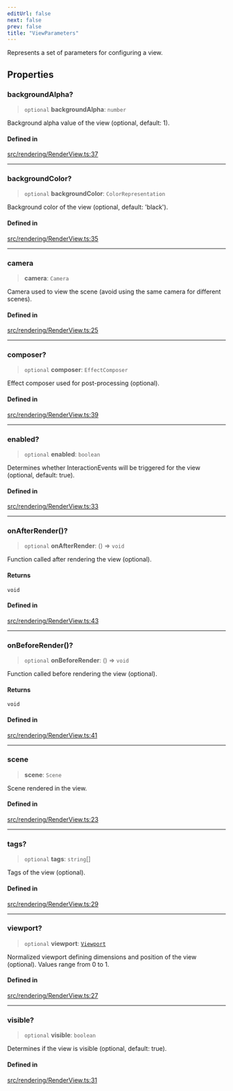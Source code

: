 ```yaml
---
editUrl: false
next: false
prev: false
title: "ViewParameters"
---
```


Represents a set of parameters for configuring a view.

## Properties

### backgroundAlpha?

> `optional` **backgroundAlpha**: `number`

Background alpha value of the view (optional, default: 1).

#### Defined in

[src/rendering/RenderView.ts:37](https://github.com/agargaro/three.ez/blob/b06e30e89a1cb80df2de9df7c48590de59a134ce/src/rendering/RenderView.ts#L37)

***

### backgroundColor?

> `optional` **backgroundColor**: `ColorRepresentation`

Background color of the view (optional, default: 'black').

#### Defined in

[src/rendering/RenderView.ts:35](https://github.com/agargaro/three.ez/blob/b06e30e89a1cb80df2de9df7c48590de59a134ce/src/rendering/RenderView.ts#L35)

***

### camera

> **camera**: `Camera`

Camera used to view the scene (avoid using the same camera for different scenes).

#### Defined in

[src/rendering/RenderView.ts:25](https://github.com/agargaro/three.ez/blob/b06e30e89a1cb80df2de9df7c48590de59a134ce/src/rendering/RenderView.ts#L25)

***

### composer?

> `optional` **composer**: `EffectComposer`

Effect composer used for post-processing (optional).

#### Defined in

[src/rendering/RenderView.ts:39](https://github.com/agargaro/three.ez/blob/b06e30e89a1cb80df2de9df7c48590de59a134ce/src/rendering/RenderView.ts#L39)

***

### enabled?

> `optional` **enabled**: `boolean`

Determines whether InteractionEvents will be triggered for the view (optional, default: true).

#### Defined in

[src/rendering/RenderView.ts:33](https://github.com/agargaro/three.ez/blob/b06e30e89a1cb80df2de9df7c48590de59a134ce/src/rendering/RenderView.ts#L33)

***

### onAfterRender()?

> `optional` **onAfterRender**: () => `void`

Function called after rendering the view (optional).

#### Returns

`void`

#### Defined in

[src/rendering/RenderView.ts:43](https://github.com/agargaro/three.ez/blob/b06e30e89a1cb80df2de9df7c48590de59a134ce/src/rendering/RenderView.ts#L43)

***

### onBeforeRender()?

> `optional` **onBeforeRender**: () => `void`

Function called before rendering the view (optional).

#### Returns

`void`

#### Defined in

[src/rendering/RenderView.ts:41](https://github.com/agargaro/three.ez/blob/b06e30e89a1cb80df2de9df7c48590de59a134ce/src/rendering/RenderView.ts#L41)

***

### scene

> **scene**: `Scene`

Scene rendered in the view.

#### Defined in

[src/rendering/RenderView.ts:23](https://github.com/agargaro/three.ez/blob/b06e30e89a1cb80df2de9df7c48590de59a134ce/src/rendering/RenderView.ts#L23)

***

### tags?

> `optional` **tags**: `string`[]

Tags of the view (optional).

#### Defined in

[src/rendering/RenderView.ts:29](https://github.com/agargaro/three.ez/blob/b06e30e89a1cb80df2de9df7c48590de59a134ce/src/rendering/RenderView.ts#L29)

***

### viewport?

> `optional` **viewport**: [`Viewport`](/api/interfaces/viewport/)

Normalized viewport defining dimensions and position of the view (optional). Values range from 0 to 1.

#### Defined in

[src/rendering/RenderView.ts:27](https://github.com/agargaro/three.ez/blob/b06e30e89a1cb80df2de9df7c48590de59a134ce/src/rendering/RenderView.ts#L27)

***

### visible?

> `optional` **visible**: `boolean`

Determines if the view is visible (optional, default: true).

#### Defined in

[src/rendering/RenderView.ts:31](https://github.com/agargaro/three.ez/blob/b06e30e89a1cb80df2de9df7c48590de59a134ce/src/rendering/RenderView.ts#L31)
